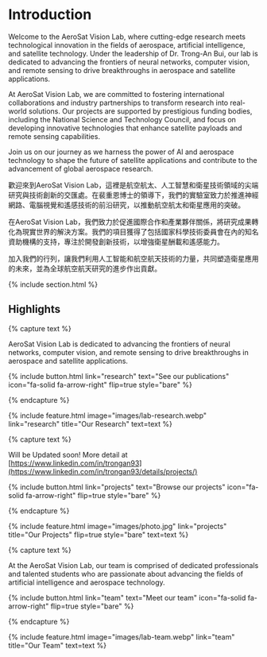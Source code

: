 ---
---

# Introduction

Welcome to the AeroSat Vision Lab, where cutting-edge research meets technological innovation in the fields of aerospace, artificial intelligence, and satellite technology. Under the leadership of Dr. Trong-An Bui, our lab is dedicated to advancing the frontiers of neural networks, computer vision, and remote sensing to drive breakthroughs in aerospace and satellite applications.

At AeroSat Vision Lab, we are committed to fostering international collaborations and industry partnerships to transform research into real-world solutions. Our projects are supported by prestigious funding bodies, including the National Science and Technology Council, and focus on developing innovative technologies that enhance satellite payloads and remote sensing capabilities.

Join us on our journey as we harness the power of AI and aerospace technology to shape the future of satellite applications and contribute to the advancement of global aerospace research.

歡迎來到AeroSat Vision Lab，這裡是航空航太、人工智慧和衛星技術領域的尖端研究與技術創新的交匯處。在裴重恩博士的領導下，我們的實驗室致力於推進神經網路、電腦視覺和遙感技術的前沿研究，以推動航空航太和衛星應用的突破。

在AeroSat Vision Lab，我們致力於促進國際合作和產業夥伴關係，將研究成果轉化為現實世界的解決方案。我們的項目獲得了包括國家科學技術委員會在內的知名資助機構的支持，專注於開發創新技術，以增強衛星酬載和遙感能力。

加入我們的行列，讓我們利用人工智能和航空航天技術的力量，共同塑造衛星應用的未來，並為全球航空航天研究的進步作出貢獻。

{% include section.html %}

## Highlights

{% capture text %}

AeroSat Vision Lab is dedicated to advancing the frontiers of neural networks, computer vision, and remote sensing to drive breakthroughs in aerospace and satellite applications.

{%
  include button.html
  link="research"
  text="See our publications"
  icon="fa-solid fa-arrow-right"
  flip=true
  style="bare"
%}

{% endcapture %}

{%
  include feature.html
  image="images/lab-research.webp"
  link="research"
  title="Our Research"
  text=text
%}

{% capture text %}

Will be Updated soon! More detail at [https://www.linkedin.com/in/trongan93](https://www.linkedin.com/in/trongan93/details/projects/)

{%
  include button.html
  link="projects"
  text="Browse our projects"
  icon="fa-solid fa-arrow-right"
  flip=true
  style="bare"
%}

{% endcapture %}

{%
  include feature.html
  image="images/photo.jpg"
  link="projects"
  title="Our Projects"
  flip=true
  style="bare"
  text=text
%}

{% capture text %}

At the AeroSat Vision Lab, our team is comprised of dedicated professionals and talented students who are passionate about advancing the fields of artificial intelligence and aerospace technology. 

{%
  include button.html
  link="team"
  text="Meet our team"
  icon="fa-solid fa-arrow-right"
  flip=true
  style="bare"
%}

{% endcapture %}

{%
  include feature.html
  image="images/lab-team.webp"
  link="team"
  title="Our Team"
  text=text
%}
